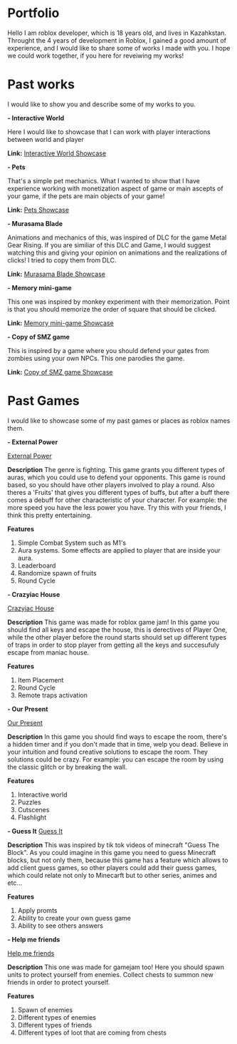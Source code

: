 # Portfolio
Hello I am roblox developer, which is 18 years old, and lives in Kazahkstan. Throught the 4 years of development in Roblox, I gained a good amount of experience, and I would like to share some of works I made with you. I hope we could work together, if you here for reveiwing my works!

# Past works
I would like to show you and describe some of my works to you.

**- Interactive World**

Here I would like to showcase that I can work with player interactions between world and player

**Link:** [Interactive World Showcase](https://gyazo.com/28859a67e7501e33a1d5d5793768df1b)


**- Pets**

That's a simple pet mechanics. What I wanted to show that I have experience working with monetization aspect of game or main ascepts of your game, if the pets are main objects of your game!

**Link:** [Pets Showcase](https://gyazo.com/28859a67e7501e33a1d5d5793768df1b)

**- Murasama Blade**

Animations and mechanics of this, was inspired of DLC for the game Metal Gear Rising. If you are similiar of this DLC and Game, I would suggest watching this and giving your opinion on animations and the realizations of clicks! I tried to copy them from DLC. 

**Link:** [Murasama Blade Showcase](https://streamable.com/on9k11)

**- Memory mini-game**

This one was inspired by monkey experiment with their memorization. Point is that you should memorize the order of square that should be clicked.

**Link:** [Memory mini-game Showcase](https://streamable.com/kw6r6x)

**- Copy of SMZ game**

This is inspired by a game where you should defend your gates from zombies using your own NPCs. This one parodies the game.

**Link:** [Copy of SMZ game Showcase](https://streamable.com/3ogfig) 

# Past Games
I would like to showcase some of my past games or places as roblox names them.

**- External Power**

[External Power](https://www.roblox.com/games/1577735636/External-Power)

**Description**
The genre is fighting. This game grants you different types of auras, which you could use to defend your opponents. This game is round based, so you should have other players involved to play a round. Also theres a 'Fruits' that gives you different types of buffs, but after a buff there comes a debuff for other characteristic of your character. For example: the more speed you have the less power you have. Try this with your friends, I think this pretty entertaining.

**Features**
1. Simple Combat System such as M1's
2. Aura systems. Some effects are applied to player that are inside your aura.
3. Leaderboard
4. Randomize spawn of fruits 
5. Round Cycle

**- Crazyiac House**

[Crazyiac House](https://www.roblox.com/games/9014261999/Crazyiac-house)

**Description**
This game was made for roblox game jam! In this game you should find all keys and escape the house, this is derectives of Player One, while the other player before the round starts should set up different types of traps in order to stop player from getting all the keys and succesufuly escape from maniac house.

**Features**
1. Item Placement
2. Round Cycle 
4. Remote traps activation

**- Our Present**

[Our Present](https://www.roblox.com/games/8383598123/Our-Present)

**Description**
In this game you should find ways to escape the room, there's a hidden timer and if you don't made that in time, welp you dead. Believe in your intuition and found creative solutions to escape the room. They solutions could be crazy. For example: you can escape the room by using the classic glitch or by breaking the wall.

**Features**
1. Interactive world
2. Puzzles
3. Cutscenes
4. Flashlight

**- Guess It**
[Guess It](https://www.roblox.com/games/16653986060/Guess-It)

**Description**
This was inspired by tik tok videos of minecraft "Guess The Block". As you could imagine in this game you need to guess Minecraft blocks, but not only them, because this game has a feature which allows to add client guess games, so other players could add their guess games, which could relate not only to Minecarft but to other series, animes and etc...

**Features**
1. Apply promts
2. Ability to create your own guess game
3. Ability to see others answers

**- Help me friends**

[Help me friends](https://www.roblox.com/games/13930772453/Help-Me-Friends)

**Description**
This one was made for gamejam too! Here you should spawn units to protect yourself from enemies. Collect chests to summon new friends in order to protect yourself.

**Features**
1. Spawn of enemies
2. Different types of enemies
3. Different types of friends
4. Different types of loot that are coming from chests
